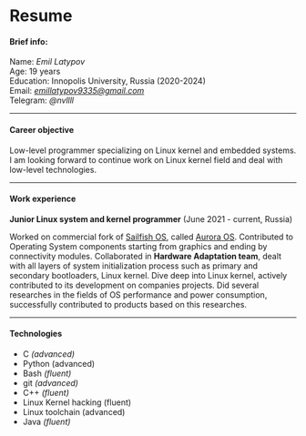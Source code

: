 

# Resume

#### Brief info:

Name: *Emil Latypov*<br>Age: 19 years<br>Education: Innopolis University, Russia (2020-2024)<br>Email: *emillatypov9335@gmail.com* <br>Telegram: *@nvllll*

---

#### Career objective

Low-level programmer specializing on Linux kernel and embedded systems. I am looking forward to continue work on Linux kernel field and deal with low-level technologies.

---

#### Work experience

**Junior Linux system and kernel programmer** (June 2021 - current, Russia) 

Worked on commercial fork of [Sailfish OS](https://sailfishos.org/), called [Aurora OS](https://auroraos.ru/). Contributed to Operating System components starting from graphics and ending by connectivity modules. Collaborated in **Hardware Adaptation team**, dealt with all layers of system initialization process such as primary and secondary bootloaders, Linux kernel. Dive deep into Linux kernel, actively contributed to its development on companies projects. Did several researches in the fields of OS performance and power consumption, successfully contributed to products based on this researches.

---

#### Technologies

- C *(advanced)*
- Python (advanced)
- Bash *(fluent)*
- git *(advanced)*
- C++ *(fluent)*
- Linux Kernel hacking (fluent)
- Linux toolchain (advanced)
- Java *(fluent)*